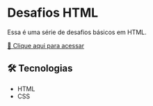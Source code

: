 # Desafios HTML

Essa é uma série de desafios básicos em HTML.

[🔗 Clique aqui para acessar](https://gabrielli-lima.github.io/DesafiosHTML/)

## 🛠️ Tecnologias
- HTML
- CSS